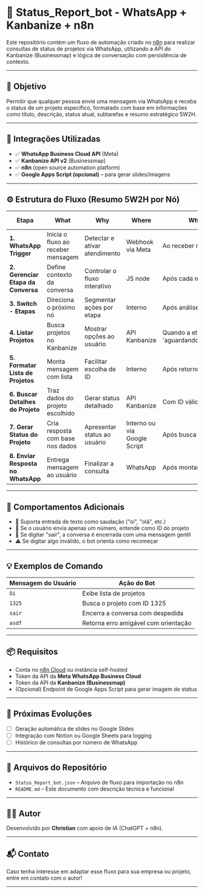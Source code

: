 # 🤖 Status_Report_bot - WhatsApp + Kanbanize + n8n

Este repositório contém um fluxo de automação criado no [n8n](https://n8n.io/) para realizar consultas de status de projetos via WhatsApp, utilizando a API do Kanbanize (Businessmap) e lógica de conversação com persistência de contexto.

---

## 📌 Objetivo

Permitir que qualquer pessoa envie uma mensagem via WhatsApp e receba o status de um projeto específico, formatado com base em informações como título, descrição, status atual, subtarefas e resumo estratégico 5W2H.

---

## 🔗 Integrações Utilizadas

- ✅ **WhatsApp Business Cloud API** (Meta)
- ✅ **Kanbanize API v2** (Businessmap)
- ✅ **n8n** (open source automation platform)
- ✅ **Google Apps Script (opcional)** – para gerar slides/imagens

---

## ⚙️ Estrutura do Fluxo (Resumo 5W2H por Nó)

| Etapa | What | Why | Where | When | Who | How | How much |
|-------|------|-----|-------|------|-----|-----|-----------|
| **1. WhatsApp Trigger** | Inicia o fluxo ao receber mensagem | Detectar e ativar atendimento | Webhook via Meta | Ao receber mensagem | Usuário final | Webhook REST | Custo da API Meta |
| **2. Gerenciar Etapa da Conversa** | Define contexto da conversa | Controlar o fluxo interativo | JS node | Após cada mensagem | Bot | Lógica JavaScript | Nenhum |
| **3. Switch - Etapas** | Direciona o próximo nó | Segmentar ações por etapa | Interno | Após análise de etapa | Bot | Switch n8n | Nenhum |
| **4. Listar Projetos** | Busca projetos no Kanbanize | Mostrar opções ao usuário | API Kanbanize | Quando a etapa é 'aguardando_projeto_id' | Bot/API | HTTP Request | Consumo de API |
| **5. Formatar Lista de Projetos** | Monta mensagem com lista | Facilitar escolha de ID | Interno | Após retorno da API | Bot | Função n8n | Nenhum |
| **6. Buscar Detalhes do Projeto** | Traz dados do projeto escolhido | Gerar status detalhado | API Kanbanize | Com ID válido | Bot | HTTP Request | Consumo de API |
| **7. Gerar Status do Projeto** | Cria resposta com base nos dados | Apresentar status ao usuário | Interno ou via Google Script | Após busca dos dados | Bot | Função/POST | Opcional (imagem) |
| **8. Enviar Resposta no WhatsApp** | Entrega mensagem ao usuário | Finalizar a consulta | WhatsApp | Após montar resposta | Bot/API | HTTP POST | Meta API |

---

## 🧠 Comportamentos Adicionais

- 💬 Suporta entrada de texto como saudação ("oi", "olá", etc.)
- 🔢 Se o usuário envia apenas um número, entende como ID do projeto
- 🚪 Se digitar "sair", a conversa é encerrada com uma mensagem gentil
- ⚠️ Se digitar algo inválido, o bot orienta como recomeçar

---

## 💡 Exemplos de Comando

| Mensagem do Usuário | Ação do Bot |
|---------------------|-------------|
| `Oi`                | Exibe lista de projetos |
| `1325`              | Busca o projeto com ID 1325 |
| `sair`              | Encerra a conversa com despedida |
| `asdf`              | Retorna erro amigável com orientação |

---

## 📦 Requisitos

- Conta no [n8n Cloud](https://n8n.io/) ou instância self-hosted
- Token da API da **Meta WhatsApp Business Cloud**
- Token da API da **Kanbanize (Businessmap)**
- (Opcional) Endpoint de Google Apps Script para gerar imagem de status

---

## 🚀 Próximas Evoluções

- [ ] Geração automática de slides no Google Slides
- [ ] Integração com Notion ou Google Sheets para logging
- [ ] Histórico de consultas por número de WhatsApp

---

## 📁 Arquivos do Repositório

- `Status_Report_bot.json` – Arquivo de fluxo para importação no n8n
- `README.md` – Este documento com descrição técnica e funcional

---

## 🧑‍💻 Autor

Desenvolvido por **Christian** com apoio de IA (ChatGPT + n8n).

---

## 📬 Contato

Caso tenha interesse em adaptar esse fluxo para sua empresa ou projeto, entre em contato com o autor!

---
